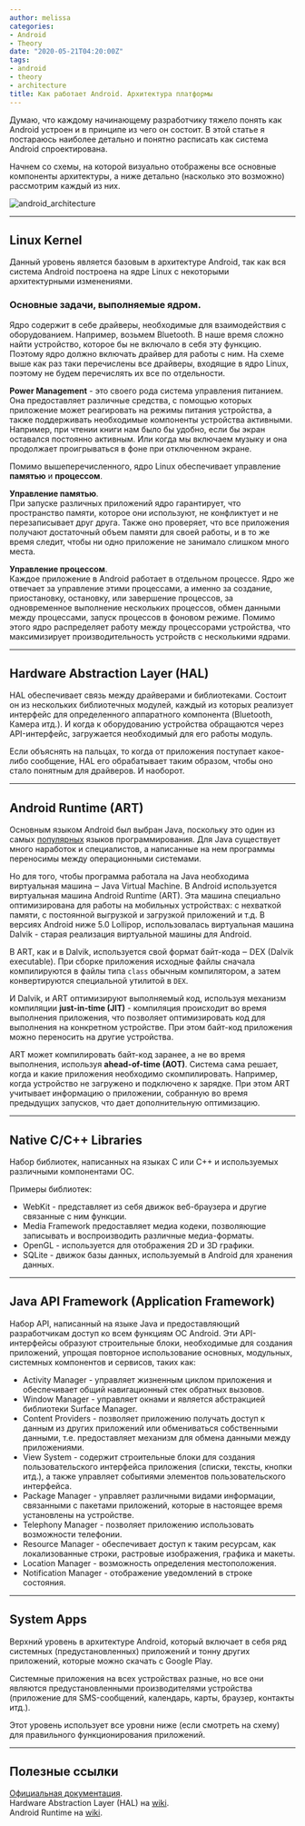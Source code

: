 ```yaml
---
author: melissa
categories:
- Android
- Theory
date: "2020-05-21T04:20:00Z"
tags:
- android
- theory
- architecture
title: Как работает Android. Архитектура платформы
---
```


Думаю, что каждому начинающему разработчику тяжело понять как Android устроен и
в принципе из чего он состоит. В этой статье я постараюсь наиболее детально и
понятно расписать как система Android спроектирована.

Начнем со схемы, на которой визуально отображены все основные компоненты
архитектуры, а ниже детально (насколько это возможно) рассмотрим каждый из них.

![android_architecture](/assets/img/posts/android/architecture/android-stack.png)

***
## Linux Kernel

Данный уровень является базовым в архитектуре Android, так как вся система
Android построена на ядре Linux с некоторыми архитектурными изменениями.

### Основные задачи, выполняемые ядром.

Ядро содержит в себе драйверы, необходимые для взаимодействия с оборудованием.
Например, возьмем Bluetooth. В наше время сложно найти устройство, которое бы
не включало в себя эту функцию. Поэтому ядро должно включать драйвер для работы
с ним. На схеме выше как раз таки перечислены все драйверы, входящие в ядро Linux,
поэтому не будем перечислять их все по отдельности.

**Power Management** - это своего рода система управления питанием. Она
предоставляет различные средства, с помощью которых приложение может реагировать
на режимы питания устройства, а также поддерживать необходимые компоненты
устройства активными. Например, при чтении книги нам было бы удобно, если бы
экран оставался постоянно активным. Или когда мы включаем музыку и она продолжает
проигрываться в фоне при отключенном экране.

Помимо вышеперечисленного, ядро Linux обеспечивает управление **памятью** и **процессом**.

**Управление памятью**. <br>
При запуске различных приложений ядро ​​гарантирует, что пространство памяти,
которое они используют, не конфликтует и не перезаписывает друг друга. Также
оно проверяет, что все приложения получают достаточный объем памяти для своей
работы, и в то же время следит, чтобы ни одно приложение не занимало слишком
много места.

**Управление процессом**. <br>
Каждое приложение в Android работает в отдельном процессе. Ядро же отвечает за
управление этими процессами, а именно за создание, приостановку, остановку, или
завершение процессов, за одновременное выполнение нескольких процессов, обмен
данными между процессами, запуск процессов в фоновом режиме.
Помимо этого ядро распределяет работу между процессорами устройства, что
максимизирует производительность устройств с несколькими ядрами.

***


## Hardware Abstraction Layer (HAL)

HAL обеспечивает связь между драйверами и библиотеками.
Состоит он из нескольких библиотечных модулей, каждый из которых реализует
интерфейс для определенного аппаратного компонента (Bluetooth, Камера итд.).
И когда к оборудованию устройства обращаются через API-интерфейс, загружается
необходимый для его работы модуль.

Если объяснять на пальцах, то когда от приложения поступает какое-либо сообщение,
HAL его обрабатывает таким образом, чтобы оно стало понятным для драйверов.
И наоборот.

***


## Android Runtime (ART)

Основным языком Android был выбран Java, поскольку это один из самых
[популярных](https://www.tiobe.com/tiobe-index/) языков программирования. Для
Java существует много наработок и специалистов, а написанные на нем программы
переносимы между операционными системами.

Но для того, чтобы программа работала на Java необходима виртуальная машина ‒
Java Virtual Machine. В Android используется виртуальная машина Android Runtime
(ART). Эта машина специально оптимизирована для работы на мобильных устройствах:
с нехваткой памяти, с постоянной выгрузкой и загрузкой приложений и т.д.
В версиях Android ниже 5.0 Lollipop, использовалась виртуальная машина Dalvik -
старая реализация виртуальной машины для Android.

В ART, как и в Dalvik, используется свой формат байт-кода ‒ DEX (Dalvik executable).
При сборке приложения исходные файлы сначала компилируются в файлы типа `class`
обычным компилятором, а затем конвертируются специальной утилитой в `DEX`.

И Dalvik, и ART оптимизируют выполняемый код, используя механизм компиляции
**just-in-time (JIT)** - компиляция происходит во время выполнения приложения, что
позволяет оптимизировать код для выполнения на конкретном устройстве. При этом
байт-код приложения можно переносить на другие устройства.

ART может компилировать байт-код заранее, а не во время выполнения, используя
**ahead-of-time (AOT)**. Система сама решает, когда и какие приложения необходимо
скомпилировать. Например, когда устройство не загружено и подключено к зарядке.
При этом ART учитывает информацию о приложении, собранную во время предыдущих
запусков, что дает дополнительную оптимизацию.

***


## Native C/C++ Libraries

Набор библиотек, написанных на языках C или C++ и используемых различными
компонентами ОС.

Примеры библиотек:
- WebKit - представляет из себя движок веб-браузера и другие
связанные с ним функции.
- Media Framework предоставляет медиа кодеки, позволяющие записывать и
  воспроизводить различные медиа-форматы.
- OpenGL - используется для отображения 2D и 3D графики.
- SQLite - движок базы данных, используемый в Android для хранения данных.

***


## Java API Framework (Application Framework)

Набор API, написанный на языке Java и предоставляющий разработчикам доступ ко
всем функциям ОС Android. Эти API-интерфейсы образуют строительные блоки,
необходимые для создания приложений, упрощая повторное использование
основных, модульных, системных компонентов и сервисов, таких как:
- Activity Manager - управляет жизненным циклом приложения и обеспечивает общий
  навигационный стек обратных вызовов.
- Window Manager - управляет окнами и является абстракцией библиотеки Surface
  Manager.
- Content Providers - позволяет приложению получать доступ к данным из других
  приложений или обмениваться собственными данными, т.е. предоставляет механизм
  для обмена данными между приложениями.
- View System - содержит строительные блоки для создания пользовательского
  интерфейса приложения (списки, тексты, кнопки итд.), а также управляет
  событиями элементов пользовательского интерфейса.
- Package Manager - управляет различными видами информации, связанными с пакетами
  приложений, которые в настоящее время установлены на устройстве.
- Telephony Manager - позволяет приложению использовать возможности телефонии.
- Resource Manager - обеспечивает доступ к таким ресурсам, как локализованные
  строки, растровые изображения, графика и макеты.
- Location Manager - возможность определения местоположения.
- Notification Manager - отображение уведомлений в строке состояния.

***


## System Apps

Верхний уровень в архитектуре Android, который включает в себя ряд системных
(предустановленных) приложений и тонну других приложений, которые можно скачать
с Google Play.

Системные приложения на всех устройствах разные, но все они являются
предустановленными производителями устройства (приложение для SMS-сообщений,
календарь, карты, браузер, контакты итд.).

Этот уровень использует все уровни ниже (если смотреть на схему) для правильного
функционирования приложений.

***


## Полезные ссылки

[Официальная документация](https://developer.android.com/guide/platform). <br>
Hardware Abstraction Layer (HAL) на [wiki](https://ru.wikipedia.org/wiki/%D0%A1%D0%BB%D0%BE%D0%B9_%D0%B0%D0%BF%D0%BF%D0%B0%D1%80%D0%B0%D1%82%D0%BD%D1%8B%D1%85_%D0%B0%D0%B1%D1%81%D1%82%D1%80%D0%B0%D0%BA%D1%86%D0%B8%D0%B9). <br>
Android Runtime на [wiki](https://ru.wikipedia.org/wiki/Android_Runtime).
